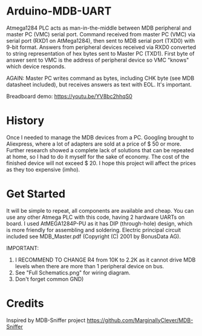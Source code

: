 # Arduino-MDB-UART
Atmega1284 PLC acts as man-in-the-middle between MDB peripheral and master PC (VMC) serial port.
Command received from master PC (VMC) via serial port (RXD1 on AtMega1284), then sent to MDB serial port (TXD0) with 9-bit format.
Answers from peripheral devices received via RXD0 converted to string representation of hex bytes sent to Master PC (TXD1).
First byte of answer sent to VMC is the address of peripheral device so VMC "knows" which device responds.

AGAIN:
Master PC writes command as bytes, including CHK byte (see MDB datasheet included), but receives answers as text with EOL. It's important.

Breadboard demo: https://youtu.be/YV8bc2hhqS0

# History
Once I needed to manage the MDB devices from a PC. Googling brought to Aliexpress, where a lot of adapters are sold at a price of $ 50 or more. Further research showed a complete lack of solutions that can be repeated at home, so I had to do it myself for the sake of economy.
The cost of the finished device will not exceed $ 20. I hope this project will affect the prices as they too expensive (imho).

# Get Started
It will be simple to repeat, all components are available and cheap.
You can use any other Atmega PLC with this code, having 2 hardware UARTs on board. I used AtMEGA1284P-PU as it has DIP (through-hole) design, which is more friendly for assembling and soldering.
Electric principal circuit included see MDB_Master.pdf (Copyright (C) 2001 by BonusData AG).

IMPORTANT:
1. I RECOMMEND TO CHANGE R4 from 10K to 2.2K as it cannot drive MDB levels when there are more than 1 peripheral device on bus.
2. See "Full Schematics.png" for wiring diagram.
3. Don't forget common GND)

# Credits
Inspired by MDB-Sniffer project https://github.com/MarginallyClever/MDB-Sniffer
